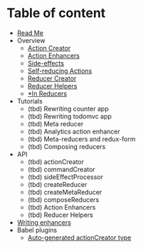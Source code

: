 # Table of content

* [Read Me](/README.md)
* Overview
  * [Action Creator](/docs/overview/ActionCreator.md)
  * [Action Enhancers](/docs/overview/ActionEnhancers.md)
  * [Side-effects](/docs/overview/SideEffects.md)
  * [Self-reducing Actions](/docs/overview/SelfReducingActions.md)
  * [Reducer Creator](/docs/overview/ReudcerCreator.md)
  * [Reducer Helpers](/docs/overview/ReducerHelpers.md)
  * [*In Reducers](/docs/overview/InReducers.md)
* Tutorials
  * (tbd) Rewriting counter app
  * (tbd) Rewriting todomvc app
  * (tbd) Meta reducer
  * (tbd) Analytics action enhancer
  * (tbd) Meta-reducers and redux-form
  * (tbd) Composing reducers
* API
  * (tbd) actionCreator
  * (tbd) commandCreator
  * (tbd) sideEffectProcessor
  * (tbd) createReducer
  * (tbd) createMetaReducer
  * (tbd) composeReducers
  * (tbd) Action Enhancers
  * (tbd) Reducer Helpers
* [Writing enhancers](/docs/WritingEnhancers.md)
* Babel plugins
  * [Auto-generated actionCreator type](/docs/BabelAutotype.md)
